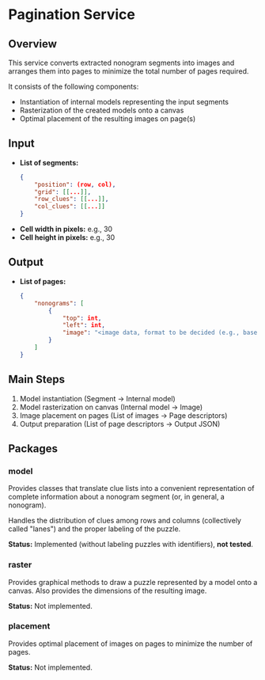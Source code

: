 # Pagination Service

## Overview

This service converts extracted nonogram segments into images and arranges them into pages to minimize the total number of pages required.

It consists of the following components:
- Instantiation of internal models representing the input segments
- Rasterization of the created models onto a canvas
- Optimal placement of the resulting images on page(s)

## Input

- **List of segments:**
    ```json
    {
        "position": (row, col),
        "grid": [[...]],
        "row_clues": [[...]],
        "col_clues": [[...]]
    }
    ```
- **Cell width in pixels:** e.g., 30
- **Cell height in pixels:** e.g., 30

## Output

- **List of pages:**
    ```json
    {
        "nonograms": [
            {
                "top": int,
                "left": int,
                "image": "<image data, format to be decided (e.g., base64-encoded PNG)>"
            }
        ]
    }
    ```

## Main Steps

1. Model instantiation (Segment → Internal model)
2. Model rasterization on canvas (Internal model → Image)
3. Image placement on pages (List of images → Page descriptors)
4. Output preparation (List of page descriptors → Output JSON)

## Packages

### model

Provides classes that translate clue lists into a convenient representation of complete information about a nonogram segment (or, in general, a nonogram).

Handles the distribution of clues among rows and columns (collectively called "lanes") and the proper labeling of the puzzle.

**Status:** Implemented (without labeling puzzles with identifiers), **not tested**.

### raster

Provides graphical methods to draw a puzzle represented by a model onto a canvas. Also provides the dimensions of the resulting image.

**Status:** Not implemented.

### placement

Provides optimal placement of images on pages to minimize the number of pages.

**Status:** Not implemented.
